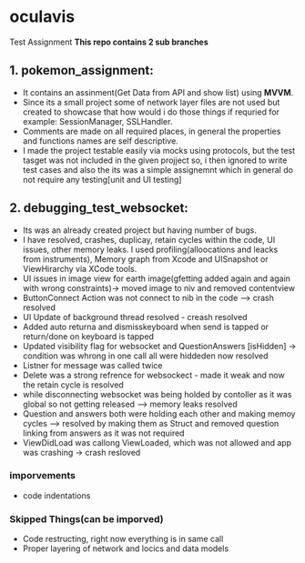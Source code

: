 # oculavis
Test Assignment 
 **This repo contains 2 sub branches**

## 1. pokemon_assignment:
* It contains an assinment(Get Data from API and show list) using **MVVM**. 
* Since its a small project some of network layer files are not used but created to showcase that how would i do those things if requried for example: SessionManager, SSLHandler.
* Comments are made on all required places, in general the properties and functions names are self descriptive.
* I made the project testable easily via mocks using protocols, but the test tasget was not included in the given projject so, i then ignored to write test cases and also the its was a simple assignemnt which in general do not require any testing[unit and UI testing]

## 2. debugging_test_websocket: 
* Its was an already created project but having number of bugs.
* I have resolved, crashes, duplicay, retain cycles within the code, UI issues, other memory leaks. I used profiling(alloocations and leacks from instruments), Memory graph from Xcode and UISnapshot or ViewHirarchy via XCode tools.
* UI issues in image view for earth image(gfetting added again and again with wrong constraints)-> moved image to niv and removed contentview 
* ButtonConnect Action was not connect to nib in the code --> crash resolved
* UI Update of background thread resolved - creash resolved
* Added auto returna and dismisskeyboard when send is tapped or return/done on keyboard is tapped
* Updated visibility flag for websocket and QuestionAnswers [isHidden] -> condition was whrong in one call all were hiddeden now resolved
* Listner for message was called twice
* Delete was a strong refrence for websockect - made it weak and now the retain cycle is resolved
* while disconnecting websocket was being holded by contoller as it was global so not getting released --> memory leaks resolved
* Question and answers both were holding each other and making memoy cycles --> resolved by making them as Struct and removed question linking from answers as it was not required
* ViewDidLoad was callong ViewLoaded, which was not allowed and app was crashing -> crash resloved

### imporvements
* code indentations

### Skipped Things(can be imporved)
* Code restructing, right now everything is in same call
* Proper layering of network and locics and data models
